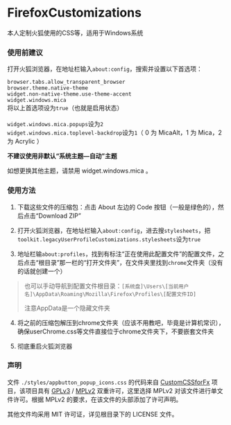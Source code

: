 # FirefoxCustomizations
本人定制火狐使用的CSS等，适用于Windows系统

### 使用前建议
打开火狐浏览器，在地址栏输入`about:config`，搜索并设置以下首选项：
<p>
<code>browser.tabs.allow_transparent_browser</code><br>
<code>browser.theme.native-theme</code><br>
<code>widget.non-native-theme.use-theme-accent</code><br>
<code>widget.windows.mica</code><br>
将以上首选项设为<code>true</code>（也就是启用状态）<br><br>
<code>widget.windows.mica.popups</code>设为<code>2</code><br>
<code>widget.windows.mica.toplevel-backdrop</code>设为<code>1</code>（ 0 为 MicaAlt，1 为 Mica，2 为 Acrylic ）<br>
</p>

**不建议使用非默认“系统主题—自动”主题**

如想更换其他主题，请禁用 widget.windows.mica 。

### 使用方法
1. 下载这些文件的压缩包：点击 About 左边的 Code 按钮（一般是绿色的），然后点击“Download ZIP”

2. 打开火狐浏览器，在地址栏输入`about:config`，进去搜`stylesheets`，把`toolkit.legacyUserProfileCustomizations.stylesheets`设为`true`

3. 地址栏输`about:profiles`，找到有标注“正在使用此配置文件”的配置文件，之后点击“根目录”那一栏的“打开文件夹”，在文件夹里找到`chrome`文件夹（没有的话就创建一个）

>
>也可以手动导航到配置文件根目录：`[系统盘]\Users\[当前用户名]\AppData\Roaming\Mozilla\Firefox\Profiles\[配置文件ID]`
>
>注意AppData是一个隐藏文件夹
>

4. 将之前的压缩包解压到chrome文件夹（应该不用教吧，毕竟是计算机常识），确保userChrome.css等文件直接位于chrome文件夹下，不要嵌套文件夹

5. 彻底重启火狐浏览器

### 声明
<p>文件 <code>./styles/appbutton_popup_icons.css</code> 的代码来自 <a href="https://github.com/aris-t2/customcssforfx">CustomCSSforFx</a> 项目，该项目具有  <a href="https://www.gnu.org/licenses/gpl-3.0.md">GPLv3</a> /  <a href="https://mozilla.org/MPL/2.0/"> MPLv2</a> 双重许可，这里选择 MPLv2 对该文件进行单文件许可。根据 MPLv2 的要求，在该文件的头部添加了许可声明。</p>
<p>其他文件均采用 MIT 许可证，详见根目录下的 LICENSE 文件。</p>
